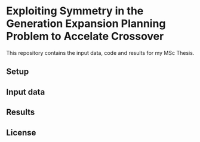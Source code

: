 # Exploiting Symmetry in the Generation Expansion Planning Problem to Accelate Crossover

This repository contains the input data, code and results for my MSc Thesis. 

## Setup

## Input data

## Results

## License
